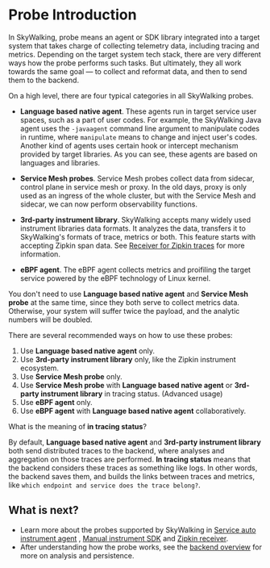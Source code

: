 # Probe Introduction

In SkyWalking, probe means an agent or SDK library integrated into a target system that takes charge of collecting
telemetry data, including tracing and metrics. Depending on the target system tech stack, there are very different ways
how the probe performs such tasks. But ultimately, they all work towards the same goal — to collect and reformat data,
and then to send them to the backend.

On a high level, there are four typical categories in all SkyWalking probes.

- **Language based native agent**. These agents run in target service user spaces, such as a part of user codes. For
  example, the SkyWalking Java agent uses the `-javaagent` command line argument to manipulate codes in runtime,
  where `manipulate` means to change and inject user's codes. Another kind of agents uses certain hook or intercept
  mechanism provided by target libraries. As you can see, these agents are based on languages and libraries.

- **Service Mesh probes**. Service Mesh probes collect data from sidecar, control plane in service mesh or proxy. In the
  old days, proxy is only used as an ingress of the whole cluster, but with the Service Mesh and sidecar, we can now
  perform observability functions.

- **3rd-party instrument library**. SkyWalking accepts many widely used instrument libraries data formats. It analyzes
  the data, transfers it to SkyWalking's formats of trace, metrics or both. This feature starts with accepting Zipkin
  span data. See
  [Receiver for Zipkin traces](../setup/backend/zipkin-trace.md) for more information.

- **eBPF agent**. The eBPF agent collects metrics and proifiling the target service powered by the eBPF technology of Linux kernel.

You don't need to use **Language based native agent** and **Service Mesh probe** at the same time, since they both serve
to collect metrics data. Otherwise, your system will suffer twice the payload, and the analytic numbers will be doubled.

There are several recommended ways on how to use these probes:

1. Use **Language based native agent** only.
1. Use **3rd-party instrument library** only, like the Zipkin instrument ecosystem.
1. Use **Service Mesh probe** only.
1. Use **Service Mesh probe** with **Language based native agent** or **3rd-party instrument library** in tracing
   status. (Advanced usage)
1. Use **eBPF agent** only.
1. Use **eBPF agent** with **Language based native agent** collaboratively.

What is the meaning of **in tracing status**?

By default, **Language based native agent** and **3rd-party instrument library** both send distributed traces to the
backend, where analyses and aggregation on those traces are performed. **In tracing status** means that the backend
considers these traces as something like logs. In other words, the backend saves them, and builds the links between
traces and metrics, like `which endpoint and service does the trace belong?`.

## What is next?

- Learn more about the probes supported by SkyWalking in [Service auto instrument agent](service-agent.md)
  , [Manual instrument SDK](manual-sdk.md) and [Zipkin receiver](../setup/backend/zipkin-trace.md).
- After understanding how the probe works, see the [backend overview](backend-overview.md) for more on analysis and
  persistence.

